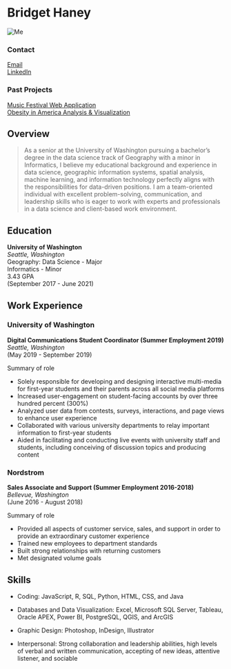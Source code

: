 # Bridget Haney

![Me](https://i.imgur.com/TVV9w51.png)

### Contact

[Email](mailto:bridgethaney10@gmail.com)
<br/>[LinkedIn](https://www.linkedin.com/in/bridgethaney/)

### Past Projects

[Music Festival Web Application](https://bit.ly/2HBgY7p)
<br/>[Obesity in America Analysis & Visualization](https://bit.ly/2HqktNN)


## Overview

>As a senior at the University of Washington pursuing a bachelor’s degree in the data science track of Geography with a minor in Informatics, I believe my educational background and experience in data science, geographic information systems, spatial analysis, machine learning, and information technology perfectly aligns with the responsibilities for data-driven positions. I am a team-oriented individual with excellent problem-solving, communication, and leadership skills who is eager to work with experts and professionals in a data science and client-based work environment.

## Education
**University of Washington**
<br/>*Seattle, Washington*
<br/>Geography: Data Science - Major
<br/>Informatics - Minor
<br/>3.43 GPA
<br/> (September 2017 - June 2021)

## Work Experience

### University of Washington

**Digital Communications Student Coordinator (Summer Employment 2019)**
<br/>*Seattle, Washington*
<br/>(May 2019 - September 2019)

Summary of role

- Solely responsible for developing and designing interactive multi-media for first-year students and
their parents across all social media platforms
- Increased user-engagement on student-facing accounts by over three hundred percent (300%)
- Analyzed user data from contests, surveys, interactions, and page views to enhance user experience
- Collaborated with various university departments to relay important information to first-year
students
- Aided in facilitating and conducting live events with university staff and students, including
conceiving of discussion topics and producing content

### Nordstrom

**Sales Associate and Support (Summer Employment 2016-2018)**
<br/> *Bellevue, Washington*
<br/>(June 2016 - August 2018)

Summary of role

- Provided all aspects of customer service, sales, and support in order to provide an extraordinary
customer experience
- Trained new employees to department standards
- Built strong relationships with returning customers
- Met designated volume goals

## Skills

- Coding: JavaScript, R, SQL, Python,
HTML, CSS, and Java

- Databases and Data Visualization:
Excel, Microsoft SQL Server, Tableau,
Oracle APEX, Power BI, PostgreSQL,
QGIS, and ArcGIS

- Graphic Design: Photoshop, InDesign,
Illustrator

- Interpersonal: Strong collaboration and leadership abilities, high levels of verbal and written communication, accepting of new ideas, attentive listener, and sociable
